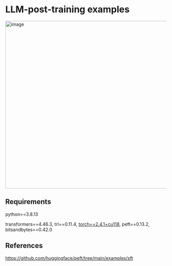 # LLM-post-training examples

<img width="523" alt="image" src="https://github.com/user-attachments/assets/3cb6655c-ae09-4106-b1b6-47983a127f37" />



##  Requirements
python==3.8.13

transformers==4.46.3, trl==0.11.4, [torch==2.4.1+cu118](https://download.csdn.net/download/guotong1988/89930582), peft==0.13.2, bitsandbytes==0.42.0

## References
https://github.com/huggingface/peft/tree/main/examples/sft
